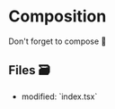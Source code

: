 # Composition

Don't forget to compose 🎼

## Files 🗃

<ul>
  <li className="flex gap-2">
    <span>modified:</span>
    <LaunchEditor file="/Users/kentcdodds/code/epicweb-dev/kcdshop/packages/example/exercises/03-react-components/01-03.problem/index.tsx">
      `index.tsx`
    </LaunchEditor>
  </li>
</ul>
